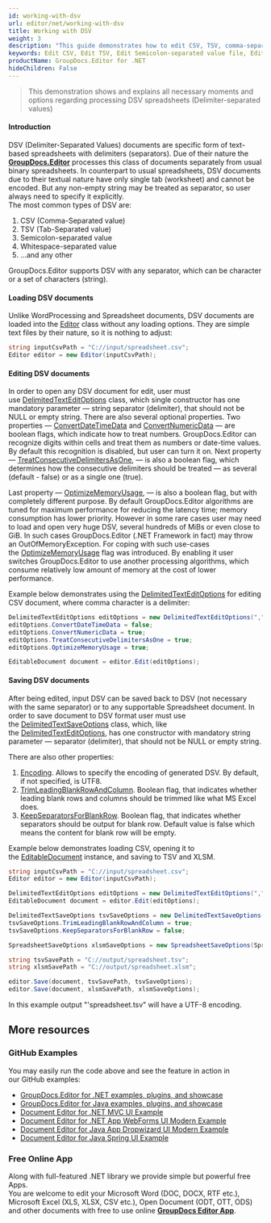 ```yaml
---
id: working-with-dsv
url: editor/net/working-with-dsv
title: Working with DSV
weight: 3
description: "This guide demonstrates how to edit CSV, TSV, comma-separated value and other text files with different settings and many other powerful features of GroupDocs.Editor for .NET."
keywords: Edit CSV, Edit TSV, Edit Semicolon-separated value file, Edit Whitespace-separated value file
productName: GroupDocs.Editor for .NET
hideChildren: False
---
```

> This demonstration shows and explains all necessary moments and options regarding processing DSV spreadsheets (Delimiter-separated values)

#### Introduction

DSV (Delimiter-Separated Values) documents are specific form of text-based spreadsheets with delimiters (separators). Due of their nature the [**GroupDocs.Editor**](https://products.groupdocs.com/editor/net) processes this class of documents separately from usual binary spreadsheets. In counterpart to usual spreadsheets, DSV documents due to their textual nature have only single tab (worksheet) and cannot be encoded. But any non-empty string may be treated as separator, so user always need to specify it explicitly.   
The most common types of DSV are:

1.  CSV (Comma-Separated value)
2.  TSV (Tab-Separated value)
3.  Semicolon-separated value
4.  Whitespace-separated value
5.  ...and any other

GroupDocs.Editor supports DSV with any separator, which can be character or a set of characters (string).

#### Loading DSV documents

Unlike WordProcessing and Spreadsheet documents, DSV documents are loaded into the [Editor](https://apireference.groupdocs.com/net/editor/groupdocs.editor/editor) class without any loading options. They are simple text files by their nature, so it is nothing to adjust:

```csharp
string inputCsvPath = "C://input/spreadsheet.csv";
Editor editor = new Editor(inputCsvPath);
```

#### Editing DSV documents

In order to open any DSV document for edit, user must use [DelimitedTextEditOptions](https://apireference.groupdocs.com/net/editor/groupdocs.editor.options/delimitedtexteditoptions) class, which single constructor has one mandatory parameter — string separator (delimiter), that should not be NULL or empty string. There are also several optional properties. Two properties — [ConvertDateTimeData](https://apireference.groupdocs.com/net/editor/groupdocs.editor.options/delimitedtexteditoptions/properties/convertdatetimedata) and [ConvertNumericData](https://apireference.groupdocs.com/net/editor/groupdocs.editor.options/delimitedtexteditoptions/properties/convertnumericdata) — are boolean flags, which indicate how to treat numbers. GroupDocs.Editor can recognize digits within cells and treat them as numbers or date-time values. By default this recognition is disabled, but user can turn it on. Next property — [TreatConsecutiveDelimitersAsOne](https://apireference.groupdocs.com/net/editor/groupdocs.editor.options/delimitedtexteditoptions/properties/treatconsecutivedelimitersasone), — is also a boolean flag, which determines how the consecutive delimiters should be treated — as several (default - false) or as a single one (true).

Last property — [OptimizeMemoryUsage](https://apireference.groupdocs.com/net/editor/groupdocs.editor.options/delimitedtexteditoptions/properties/optimizememoryusage), — is also a boolean flag, but with completely different purpose. By default GroupDocs.Editor algorithms are tuned for maximum performance for reducing the latency time; memory consumption has lower priority. However in some rare cases user may need to load and open very huge DSV, several hundreds of MiBs or even close to GiB. In such cases GroupDocs.Editor (.NET Framework in fact) may throw an OutOfMemoryException. For coping with such use-cases the [OptimizeMemoryUsage](https://apireference.groupdocs.com/net/editor/groupdocs.editor.options/delimitedtexteditoptions/properties/optimizememoryusage) flag was introduced. By enabling it user switches GroupDocs.Editor to use another processing algorithms, which consume relatively low amount of memory at the cost of lower performance.

Example below demonstrates using the [DelimitedTextEditOptions](https://apireference.groupdocs.com/net/editor/groupdocs.editor.options/delimitedtexteditoptions) for editing CSV document, where comma character is a delimiter:

```csharp
DelimitedTextEditOptions editOptions = new DelimitedTextEditOptions(",");
editOptions.ConvertDateTimeData = false;
editOptions.ConvertNumericData = true;
editOptions.TreatConsecutiveDelimitersAsOne = true;
editOptions.OptimizeMemoryUsage = true;

EditableDocument document = editor.Edit(editOptions);
```

#### Saving DSV documents

After being edited, input DSV can be saved back to DSV (not necessary with the same separator) or to any supportable Spreadsheet document. In order to save document to DSV format user must use the [DelimitedTextSaveOptions](https://apireference.groupdocs.com/net/editor/groupdocs.editor.options/delimitedtextsaveoptions) class, which, like the [DelimitedTextEditOptions](https://apireference.groupdocs.com/net/editor/groupdocs.editor.options/delimitedtexteditoptions), has one constructor with mandatory string parameter — separator (delimiter), that should not be NULL or empty string.

There are also other properties:

1.  [Encoding](https://apireference.groupdocs.com/net/editor/groupdocs.editor.options/delimitedtextsaveoptions/properties/encoding). Allows to specify the encoding of generated DSV. By default, if not specified, is UTF8.
2.  [TrimLeadingBlankRowAndColumn](https://apireference.groupdocs.com/net/editor/groupdocs.editor.options/delimitedtextsaveoptions/properties/trimleadingblankrowandcolumn). Boolean flag, that indicates whether leading blank rows and columns should be trimmed like what MS Excel does.
3.  [KeepSeparatorsForBlankRow](https://apireference.groupdocs.com/net/editor/groupdocs.editor.options/delimitedtextsaveoptions/properties/keepseparatorsforblankrow). Boolean flag, that indicates whether separators should be output for blank row. Default value is false which means the content for blank row will be empty.

Example below demonstrates loading CSV, opening it to the [EditableDocument](https://apireference.groupdocs.com/net/editor/groupdocs.editor/editabledocument) instance, and saving to TSV and XLSM.

```csharp
string inputCsvPath = "C://input/spreadsheet.csv";
Editor editor = new Editor(inputCsvPath);

DelimitedTextEditOptions editOptions = new DelimitedTextEditOptions(",");
EditableDocument document = editor.Edit(editOptions);

DelimitedTextSaveOptions tsvSaveOptions = new DelimitedTextSaveOptions("\t");
tsvSaveOptions.TrimLeadingBlankRowAndColumn = true;
tsvSaveOptions.KeepSeparatorsForBlankRow = false;

SpreadsheetSaveOptions xlsmSaveOptions = new SpreadsheetSaveOptions(SpreadsheetFormats.Xlsm);

string tsvSavePath = "C://output/spreadsheet.tsv";
string xlsmSavePath = "C://output/spreadsheet.xlsm";

editor.Save(document, tsvSavePath, tsvSaveOptions);
editor.Save(document, xlsmSavePath, xlsmSaveOptions);
```

In this example output "'spreadsheet.tsv" will have a UTF-8 encoding.

## More resources
### GitHub Examples

You may easily run the code above and see the feature in action in our GitHub examples:
*   [GroupDocs.Editor for .NET examples, plugins, and showcase](https://github.com/groupdocs-editor/GroupDocs.Editor-for-.NET)   
*   [GroupDocs.Editor for Java examples, plugins, and showcase](https://github.com/groupdocs-editor/GroupDocs.Editor-for-Java)    
*   [Document Editor for .NET MVC UI Example](https://github.com/groupdocs-editor/GroupDocs.Editor-for-.NET-MVC)     
*   [Document Editor for .NET App WebForms UI Modern Example](https://github.com/groupdocs-editor/GroupDocs.Editor-for-.NET-WebForms)    
*   [Document Editor for Java App Dropwizard UI Modern Example](https://github.com/groupdocs-editor/GroupDocs.Editor-for-Java-Dropwizard)    
*   [Document Editor for Java Spring UI Example](https://github.com/groupdocs-editor/GroupDocs.Editor-for-Java-Spring)
    
### Free Online App
Along with full-featured .NET library we provide simple but powerful free Apps.  
You are welcome to edit your Microsoft Word (DOC, DOCX, RTF etc.), Microsoft Excel (XLS, XLSX, CSV etc.), Open Document (ODT, OTT, ODS) and other documents with free to use online **[GroupDocs Editor App](https://products.groupdocs.app/editor)**.